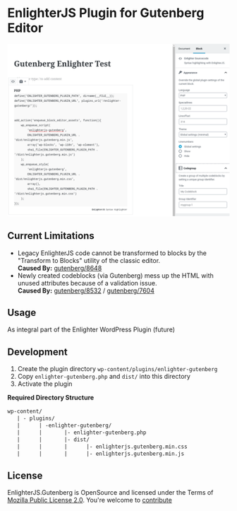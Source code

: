 EnlighterJS Plugin for Gutenberg Editor
=========================================

![Gutenberg Editor Integration](assets/enlighterjs_gutenberg_test.png)

Current Limitations
----------------------------------------------

* Legacy EnlighterJS code cannot be transformed to blocks by the "Transform to Blocks" utility of the classic editor.  
**Caused By:** [gutenberg/8648](https://github.com/WordPress/gutenberg/issues/8648)
* Newly created codeblocks (via Gutenberg) mess up the HTML with unused attributes because of a validation issue.  
**Caused By:** [gutenberg/8532](https://github.com/WordPress/gutenberg/issues/8532) / [gutenberg/7604](https://github.com/WordPress/gutenberg/issues/7604)

Usage
----------------------------------------------

As integral part of the Enlighter WordPress Plugin (future)

Development
----------------------------------------------

1. Create the plugin directory `wp-content/plugins/enlighter-gutenberg`
2. Copy `enlighter-gutenberg.php` and `dist/` into this directory
3. Activate the plugin

**Required Directory Structure**

```
wp-content/
   | - plugins/
   |      | -enlighter-gutenberg/
   |      |       |- enlighter-gutenberg.php
   |      |       |- dist/
   |      |       |      |- enlighterjs.gutenberg.min.css 
   |      |       |      |- enlighterjs.gutenberg.min.js
```

License
----------------------------------------------

EnlighterJS.Gutenberg is OpenSource and licensed under the Terms of [Mozilla Public License 2.0](https://opensource.org/licenses/MPL-2.0). You're welcome to [contribute](docs/CONTRIBUTING.md)
